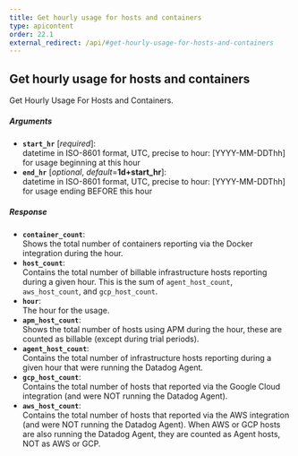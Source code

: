 ```yaml
---
title: Get hourly usage for hosts and containers
type: apicontent
order: 22.1
external_redirect: /api/#get-hourly-usage-for-hosts-and-containers
---
```


## Get hourly usage for hosts and containers

Get Hourly Usage For Hosts and Containers.

##### Arguments
* **`start_hr`** [*required*]:  
    datetime in ISO-8601 format, UTC, precise to hour: [YYYY-MM-DDThh] for usage beginning at this hour
* **`end_hr`** [*optional*, *default*=**1d+start_hr**]:  
    datetime in ISO-8601 format, UTC, precise to hour: [YYYY-MM-DDThh] for usage ending BEFORE this hour

##### Response

* **`container_count`**:  
    Shows the total number of containers reporting via the Docker integration during the hour.
* **`host_count`**:  
    Contains the total number of billable infrastructure hosts reporting during a given hour.
    This is the sum of `agent_host_count`, `aws_host_count`, and `gcp_host_count`.
* **`hour`**:  
    The hour for the usage.
* **`apm_host_count`**:  
    Shows the total number of hosts using APM during the hour,  these are counted as billable (except during trial periods).
* **`agent_host_count`**:  
    Contains the total number of infrastructure hosts reporting during a given hour that were running the Datadog Agent.
* **`gcp_host_count`**:  
    Contains the total number of hosts that reported via the Google Cloud integration (and were NOT running the Datadog Agent).
* **`aws_host_count`**:  
    Contains the total number of hosts that reported via the AWS integration (and were NOT running the Datadog Agent).
    When AWS or GCP hosts are also running the Datadog Agent, they are counted as Agent hosts, NOT as AWS or GCP.
